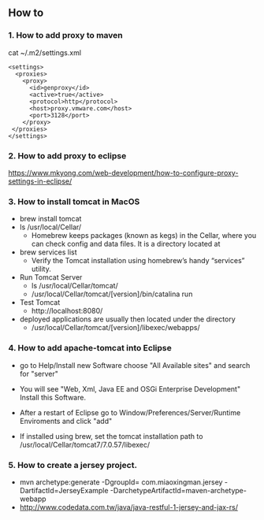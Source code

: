 ## How to

### 1. How to add proxy to maven
cat ~/.m2/settings.xml

```
<settings>
  <proxies>
    <proxy>
      <id>genproxy</id>
      <active>true</active>
      <protocol>http</protocol>
      <host>proxy.vmware.com</host>
      <port>3128</port>
    </proxy>
 </proxies>
</settings>
```
### 2. How to add proxy to eclipse

https://www.mkyong.com/web-development/how-to-configure-proxy-settings-in-eclipse/

### 3. How to install tomcat in MacOS

* brew install tomcat
* ls /usr/local/Cellar/ 
	* Homebrew keeps packages (known as kegs) in the Cellar, where you can check config and data files. It is a directory located at 
* brew services list
	* Verify the Tomcat installation using homebrew’s handy “services” utility.
* Run Tomcat Server
	* ls /usr/local/Cellar/tomcat/
	* /usr/local/Cellar/tomcat/[version]/bin/catalina run
* Test Tomcat 
	* http://localhost:8080/
* deployed applications are usually then located under the directory
	* /usr/local/Cellar/tomcat/[version]/libexec/webapps/

### 4. How to add apache-tomcat into Eclipse 

* go to Help/Install new Software choose "All Available sites"
and search for "server"

* You will see "Web, Xml, Java EE and OSGi Enterprise Development" Install this Software.
* After a restart of Eclipse go to Window/Preferences/Server/Runtime Enviroments and click "add"
* If installed using brew, set the tomcat installation path to /usr/local/Cellar/tomcat7/7.0.57/libexec/ 

### 5. How to create a jersey project.
* mvn archetype:generate -DgroupId= com.miaoxingman.jersey -DartifactId=JerseyExample -DarchetypeArtifactId=maven-archetype-webapp
* http://www.codedata.com.tw/java/java-restful-1-jersey-and-jax-rs/